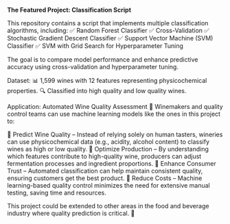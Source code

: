 **The Featured Project: Classification Script**



This repository contains a script that implements multiple classification algorithms, including:
✅ Random Forest Classifier
✅ Cross-Validation
✅ Stochastic Gradient Descent Classifier
✅ Support Vector Machine (SVM) Classifier
✅ SVM with Grid Search for Hyperparameter Tuning

The goal is to compare model performance and enhance predictive accuracy using cross-validation and hyperparameter tuning.

Dataset:
📊 1,599 wines with 12 features representing physicochemical properties.
🔍 Classified into high quality and low quality wines.

Application: Automated Wine Quality Assessment 🍷
Winemakers and quality control teams can use machine learning models like the ones in this project to:

🔹 Predict Wine Quality – Instead of relying solely on human tasters, wineries can use physicochemical data (e.g., acidity, alcohol content) to classify wines as high or low quality.
🔹 Optimize Production – By understanding which features contribute to high-quality wine, producers can adjust fermentation processes and ingredient proportions.
🔹 Enhance Consumer Trust – Automated classification can help maintain consistent quality, ensuring customers get the best product.
🔹 Reduce Costs – Machine learning-based quality control minimizes the need for extensive manual testing, saving time and resources.

This project could be extended to other areas in the food and beverage industry where quality prediction is critical. 🚀
